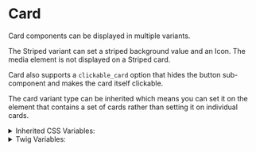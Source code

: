 <!-- This is the general documentation layout. Add or remove any sections as needed, but try to stay consistent across components. -->
# Card

Card components can be displayed in multiple variants.

The Striped variant can set a striped background value and an Icon. The media element is not displayed on a Striped card.

Card also supports a `clickable_card` option that hides the button sub-component and makes the card itself clickable.

The card variant type can be inherited which means you can set it on the element that contains a set of cards rather than setting it on individual cards.


<details>
  <summary>Inherited CSS Variables:</summary>
  - `--color`: The text color.
  - `--border-color`: The border color. Defaults to `--color-accent-warm-light-xxxx`.
  - `--heading-color`: The heading color.
  - `--button-border`: The button border color.
  - `--button-bg`: The button background color.
  - `--button-fg`: The button foreground color.
  - `--frame-h`: The horizontal frame aspect size.
  - `--frame-v`: The vertical frame aspect size.
</details>

<details>
  <summary>Twig Variables:</summary>

  ```
  variant: "default",
  clickable_card: false,
  background: null,
  aspect: [16, 9],
  media: [markup],
  media_caption: {
    show: true,
    text: "This is caption for the media if provided",
    citation: "This is citation for the media if provided",
    overlay: true,
  },
  icon_data: {
    icon: "speaker",
    color: false,
  },
  heading: "Heading For A Card",
  text: [markup],
  button_data: {
    label: "Button",
    href: "#",
    variant: "primary",
  },
  ```
</details>
